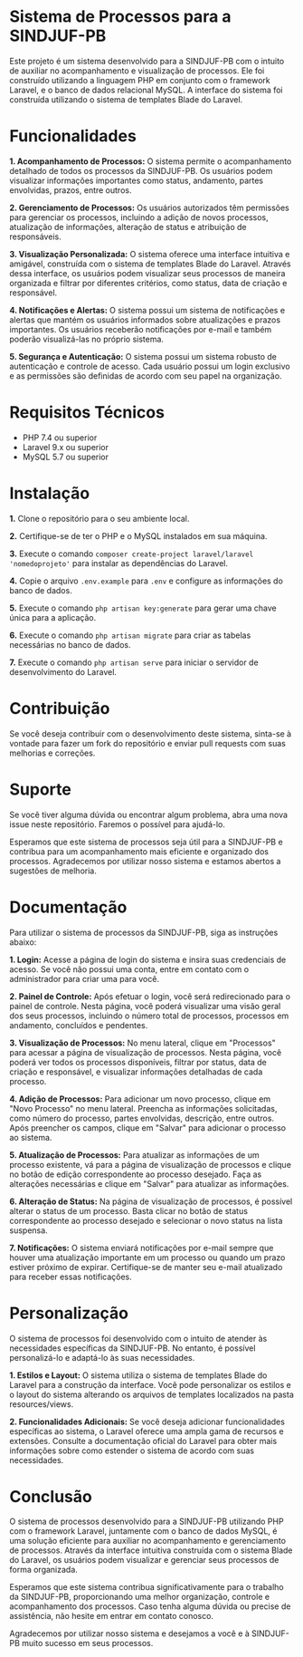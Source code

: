 # Sistema de Processos para a SINDJUF-PB

Este projeto é um sistema desenvolvido para a SINDJUF-PB com o intuito de auxiliar no acompanhamento e visualização de processos. Ele foi construído utilizando a linguagem PHP em conjunto com o framework Laravel, e o banco de dados relacional MySQL. A interface do sistema foi construída utilizando o sistema de templates Blade do Laravel.

# Funcionalidades
**1. Acompanhamento de Processos:** O sistema permite o acompanhamento detalhado de todos os processos da SINDJUF-PB. Os usuários podem visualizar informações importantes como status, andamento, partes envolvidas, prazos, entre outros.

**2. Gerenciamento de Processos:** Os usuários autorizados têm permissões para gerenciar os processos, incluindo a adição de novos processos, atualização de informações, alteração de status e atribuição de responsáveis.

**3. Visualização Personalizada:** O sistema oferece uma interface intuitiva e amigável, construída com o sistema de templates Blade do Laravel. Através dessa interface, os usuários podem visualizar seus processos de maneira organizada e filtrar por diferentes critérios, como status, data de criação e responsável.

**4. Notificações e Alertas:** O sistema possui um sistema de notificações e alertas que mantém os usuários informados sobre atualizações e prazos importantes. Os usuários receberão notificações por e-mail e também poderão visualizá-las no próprio sistema.

**5. Segurança e Autenticação:** O sistema possui um sistema robusto de autenticação e controle de acesso. Cada usuário possui um login exclusivo e as permissões são definidas de acordo com seu papel na organização.

# Requisitos Técnicos
- PHP 7.4 ou superior
- Laravel 9.x ou superior
- MySQL 5.7 ou superior


# Instalação
**1.** Clone o repositório para o seu ambiente local.

**2.** Certifique-se de ter o PHP e o MySQL instalados em sua máquina.

**3.** Execute o comando `composer create-project laravel/laravel 'nomedoprojeto'` para instalar as dependências do Laravel.

**4.** Copie o arquivo `.env.example` para `.env` e configure as informações do banco de dados.

**5.** Execute o comando `php artisan key:generate` para gerar uma chave única para a aplicação.

**6.** Execute o comando `php artisan migrate` para criar as tabelas necessárias no banco de dados.

**7.** Execute o comando `php artisan serve` para iniciar o servidor de desenvolvimento do Laravel.

# Contribuição
Se você deseja contribuir com o desenvolvimento deste sistema, sinta-se à vontade para fazer um fork do repositório e enviar pull requests com suas melhorias e correções.

# Suporte
Se você tiver alguma dúvida ou encontrar algum problema, abra uma nova issue neste repositório. Faremos o possível para ajudá-lo.

Esperamos que este sistema de processos seja útil para a SINDJUF-PB e contribua para um acompanhamento mais eficiente e organizado dos processos. Agradecemos por utilizar nosso sistema e estamos abertos a sugestões de melhoria.

# Documentação
Para utilizar o sistema de processos da SINDJUF-PB, siga as instruções abaixo:

**1. Login:** Acesse a página de login do sistema e insira suas credenciais de acesso. Se você não possui uma conta, entre em contato com o administrador para criar uma para você.

**2. Painel de Controle:** Após efetuar o login, você será redirecionado para o painel de controle. Nesta página, você poderá visualizar uma visão geral dos seus processos, incluindo o número total de processos, processos em andamento, concluídos e pendentes.

**3. Visualização de Processos:** No menu lateral, clique em "Processos" para acessar a página de visualização de processos. Nesta página, você poderá ver todos os processos disponíveis, filtrar por status, data de criação e responsável, e visualizar informações detalhadas de cada processo.

**4. Adição de Processos:** Para adicionar um novo processo, clique em "Novo Processo" no menu lateral. Preencha as informações solicitadas, como número do processo, partes envolvidas, descrição, entre outros. Após preencher os campos, clique em "Salvar" para adicionar o processo ao sistema.

**5. Atualização de Processos:** Para atualizar as informações de um processo existente, vá para a página de visualização de processos e clique no botão de edição correspondente ao processo desejado. Faça as alterações necessárias e clique em "Salvar" para atualizar as informações.

**6. Alteração de Status:** Na página de visualização de processos, é possível alterar o status de um processo. Basta clicar no botão de status correspondente ao processo desejado e selecionar o novo status na lista suspensa.

**7. Notificações:** O sistema enviará notificações por e-mail sempre que houver uma atualização importante em um processo ou quando um prazo estiver próximo de expirar. Certifique-se de manter seu e-mail atualizado para receber essas notificações.

# Personalização
O sistema de processos foi desenvolvido com o intuito de atender às necessidades específicas da SINDJUF-PB. No entanto, é possível personalizá-lo e adaptá-lo às suas necessidades.

**1. Estilos e Layout:** O sistema utiliza o sistema de templates Blade do Laravel para a construção da interface. Você pode personalizar os estilos e o layout do sistema alterando os arquivos de templates localizados na pasta resources/views.

**2. Funcionalidades Adicionais:** Se você deseja adicionar funcionalidades específicas ao sistema, o Laravel oferece uma ampla gama de recursos e extensões. Consulte a documentação oficial do Laravel para obter mais informações sobre como estender o sistema de acordo com suas necessidades.

# Conclusão
O sistema de processos desenvolvido para a SINDJUF-PB utilizando PHP com o framework Laravel, juntamente com o banco de dados MySQL, é uma solução eficiente para auxiliar no acompanhamento e gerenciamento de processos. Através da interface intuitiva construída com o sistema Blade do Laravel, os usuários podem visualizar e gerenciar seus processos de forma organizada.

Esperamos que este sistema contribua significativamente para o trabalho da SINDJUF-PB, proporcionando uma melhor organização, controle e acompanhamento dos processos. Caso tenha alguma dúvida ou precise de assistência, não hesite em entrar em contato conosco.

Agradecemos por utilizar nosso sistema e desejamos a você e à SINDJUF-PB muito sucesso em seus processos.
